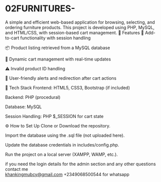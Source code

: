 # 02FURNITURES-
A simple and efficient web-based application for browsing, selecting, and ordering furniture products. This project is developed using PHP, MySQL, and HTML/CSS, with session-based cart management.
🚀 Features
🛒 Add-to-cart functionality with session handling

📦 Product listing retrieved from a MySQL database

🧾 Dynamic cart management with real-time updates

⚠️ Invalid product ID handling

💬 User-friendly alerts and redirection after cart actions




🧰 Tech Stack
Frontend: HTML5, CSS3, Bootstrap (if included)

Backend: PHP (procedural)

Database: MySQL

Session Handling: PHP $_SESSION for cart state



⚙️ How to Set Up
Clone or Download the repository.

Import the database using the .sql file (not uploaded here).

Update the database credentials in includes/config.php.

Run the project on a local server (XAMPP, WAMP, etc.).




if you need the login details for the admin section and any other questions contact me  
khankingmubcy@gmail.com
+2349068500544 for whatsapp

